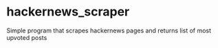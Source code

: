 # hackernews_scraper
Simple program that scrapes hackernews pages and returns list of most upvoted posts
